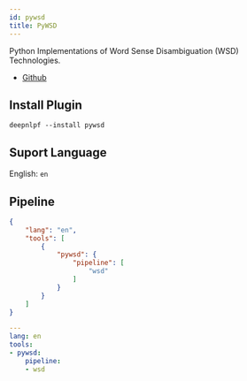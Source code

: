 ```yaml
---
id: pywsd
title: PyWSD
---
```


Python Implementations of Word Sense Disambiguation (WSD) Technologies.

- [Github](https://github.com/alvations/pywsd)

## Install Plugin
```shell
deepnlpf --install pywsd
```

## Suport Language

English: ```en``` <br/>

## Pipeline
<!--DOCUSAURUS_CODE_TABS-->

<!--Json--> 
```json
{
    "lang": "en",
    "tools": [
        {
            "pywsd": {
                "pipeline": [
                    "wsd"
                ]
            }
        }
    ]
}
```

<!--yaml-->
```yaml
---
lang: en
tools:
- pywsd:
    pipeline:
    - wsd

```

<!--END_DOCUSAURUS_CODE_TABS-->